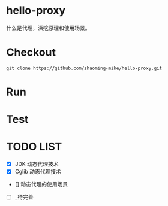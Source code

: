 # hello-proxy

什么是代理，深挖原理和使用场景。

# Checkout

`git clone https://github.com/zhaoming-mike/hello-proxy.git`

# Run

# Test

# TODO LIST
- [x] JDK 动态代理技术
- [x] Cglib 动态代理技术
- [] 动态代理的使用场景
- [ ] _待完善

